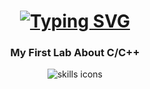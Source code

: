 <h1 align="center">
  <a href="https://git.io/typing-svg">
    <img 
      src="https://readme-typing-svg.demolab.com?font=Fira+Code&weight=700&size=30&pause=500&color=61dafb&center=true&vCenter=true&width=600&lines=Hi+Welcome+to+my+first+lab+!;I'm+make+04-07-2025" 
      alt="Typing SVG" 
    />
  </a>
</h1>

<h3 align="center">My First Lab About C/C++</h3>

<div align="center">
  <img src="https://skillicons.dev/icons?i=c" alt="skills icons"/>
</div>



